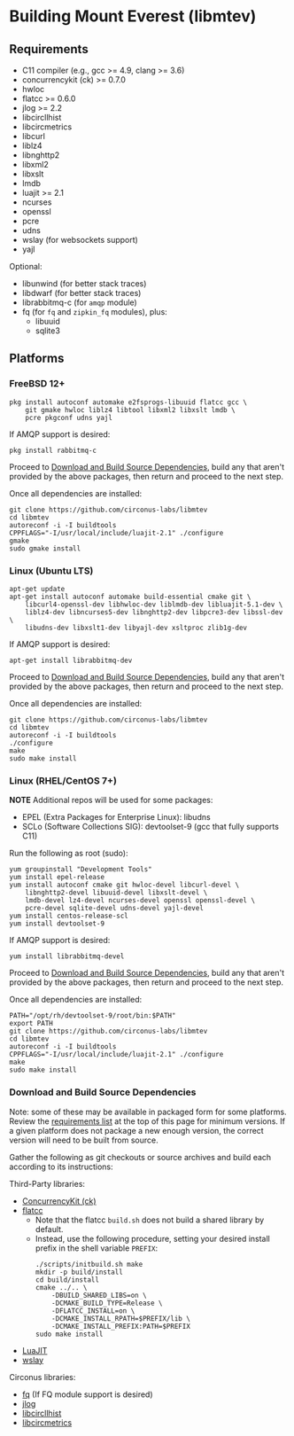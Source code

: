 # Building Mount Everest (libmtev)

## Requirements

 * C11 compiler (e.g., gcc >= 4.9, clang >= 3.6)
 * concurrencykit (ck) >= 0.7.0
 * hwloc
 * flatcc >= 0.6.0
 * jlog >= 2.2
 * libcircllhist
 * libcircmetrics
 * libcurl
 * liblz4
 * libnghttp2
 * libxml2
 * libxslt
 * lmdb
 * luajit >= 2.1
 * ncurses
 * openssl
 * pcre
 * udns
 * wslay (for websockets support)
 * yajl

 Optional:
 * libunwind (for better stack traces)
 * libdwarf (for better stack traces)
 * librabbitmq-c (for `amqp` module)
 * fq (for `fq` and `zipkin_fq` modules), plus:
   * libuuid
   * sqlite3
 
## Platforms

### FreeBSD 12+

    pkg install autoconf automake e2fsprogs-libuuid flatcc gcc \
        git gmake hwloc liblz4 libtool libxml2 libxslt lmdb \
        pcre pkgconf udns yajl

If AMQP support is desired:

    pkg install rabbitmq-c

Proceed to [Download and Build Source
Dependencies](#download-and-build-source-dependencies), build any that aren't
provided by the above packages, then return and proceed to the next step.

Once all dependencies are installed:

    git clone https://github.com/circonus-labs/libmtev
    cd libmtev
    autoreconf -i -I buildtools
    CPPFLAGS="-I/usr/local/include/luajit-2.1" ./configure
    gmake
    sudo gmake install


### Linux (Ubuntu LTS)

    apt-get update
    apt-get install autoconf automake build-essential cmake git \
        libcurl4-openssl-dev libhwloc-dev liblmdb-dev libluajit-5.1-dev \
        liblz4-dev libncurses5-dev libnghttp2-dev libpcre3-dev libssl-dev \
        libudns-dev libxslt1-dev libyajl-dev xsltproc zlib1g-dev

If AMQP support is desired:

    apt-get install librabbitmq-dev

Proceed to [Download and Build Source
Dependencies](#download-and-build-source-dependencies), build any that aren't
provided by the above packages, then return and proceed to the next step.

Once all dependencies are installed:

    git clone https://github.com/circonus-labs/libmtev
    cd libmtev
    autoreconf -i -I buildtools
    ./configure
    make
    sudo make install


### Linux (RHEL/CentOS 7+)

**NOTE** Additional repos will be used for some packages:
* EPEL (Extra Packages for Enterprise Linux): libudns
* SCLo (Software Collections SIG): devtoolset-9 (gcc that fully supports C11)

Run the following as root (sudo):

    yum groupinstall "Development Tools"
    yum install epel-release
    yum install autoconf cmake git hwloc-devel libcurl-devel \
        libnghttp2-devel libuuid-devel libxslt-devel \
        lmdb-devel lz4-devel ncurses-devel openssl openssl-devel \
        pcre-devel sqlite-devel udns-devel yajl-devel
    yum install centos-release-scl
    yum install devtoolset-9

If AMQP support is desired:

    yum install librabbitmq-devel

Proceed to [Download and Build Source
Dependencies](#download-and-build-source-dependencies), build any that aren't
provided by the above packages, then return and proceed to the next step.

Once all dependencies are installed:

    PATH="/opt/rh/devtoolset-9/root/bin:$PATH"
    export PATH
    git clone https://github.com/circonus-labs/libmtev
    cd libmtev
    autoreconf -i -I buildtools
    CPPFLAGS="-I/usr/local/include/luajit-2.1" ./configure
    make
    sudo make install


### Download and Build Source Dependencies

Note: some of these may be available in packaged form for some platforms.
Review the [requirements list](#requirements) at the top of this page for
minimum versions. If a given platform does not package a new enough version,
the correct version will need to be built from source.

Gather the following as git checkouts or source archives and build each
according to its instructions:

Third-Party libraries:
* [ConcurrencyKit (ck)](https://github.com/concurrencykit/ck)
* [flatcc](https://github.com/dvidelabs/flatcc)
  * Note that the flatcc `build.sh` does not build a shared library by default.
  * Instead, use the following procedure, setting your desired install prefix
    in the shell variable `PREFIX`:
    ```
    ./scripts/initbuild.sh make
    mkdir -p build/install
    cd build/install
    cmake ../.. \
        -DBUILD_SHARED_LIBS=on \
        -DCMAKE_BUILD_TYPE=Release \
        -DFLATCC_INSTALL=on \
        -DCMAKE_INSTALL_RPATH=$PREFIX/lib \
        -DCMAKE_INSTALL_PREFIX:PATH=$PREFIX
    sudo make install
    ```
* [LuaJIT](http://luajit.org/download.html)
* [wslay](https://github.com/tatsuhiro-t/wslay)

Circonus libraries:
* [fq](https://github.com/circonus-labs/fq) (If FQ module support is desired)
* [jlog](https://github.com/omniti-labs/jlog)
* [libcircllhist](https://github.com/openhistogram/libcircllhist)
* [libcircmetrics](https://github.com/circonus-labs/libcircmetrics)

